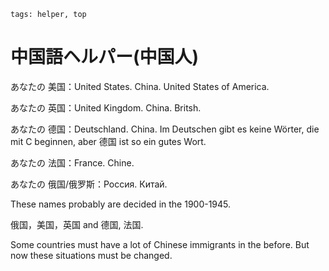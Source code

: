```
tags: helper, top
```


# 中国語ヘルパー(中国人)


あなたの 美国：United States. China. United States of America.

あなたの 英国：United Kingdom. China. Britsh.

あなたの 德国：Deutschland. China. Im Deutschen gibt es keine Wörter, die mit C beginnen, aber 德国 ist so ein gutes Wort.

あなたの 法国：France. Chine.

あなたの 俄国/俄罗斯：Россия. Китай.

These names probably are decided in the 1900-1945.

俄国，美国，英国 and 德国, 法国.

Some countries must have a lot of Chinese immigrants in the before. But now these situations must be changed.